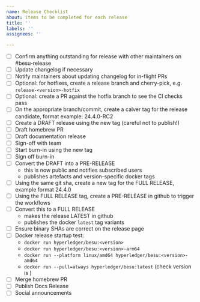 ```yaml
---
name: Release Checklist
about: items to be completed for each release
title: ''
labels: ''
assignees: ''

---
```


- [ ] Confirm anything outstanding for release with other maintainers on #besu-release
- [ ] Update changelog if necessary
- [ ] Notify maintainers about updating changelog for in-flight PRs 
- [ ] Optional: for hotfixes, create a release branch and cherry-pick, e.g. `release-<version>-hotfix`
- [ ] Optional: create a PR against the hotfix branch to see the CI checks pass
- [ ] On the appropriate branch/commit, create a calver tag for the release candidate, format example: 24.4.0-RC2
- [ ] Create a DRAFT release using the new tag (careful not to publish!)
- [ ] Draft homebrew PR
- [ ] Draft documentation release
- [ ] Sign-off with team
- [ ] Start burn-in using the new <version-RCX> tag
- [ ] Sign off burn-in
- [ ] Convert the DRAFT into a PRE-RELEASE
    - this is now public and notifies subscribed users
    - publishes artefacts and version-specific docker tags
- [ ] Using the same git sha, create a new tag for the FULL RELEASE, example format 24.4.0
- [ ] Using the FULL RELEASE tag, create a PRE-RELEASE in github to trigger the workflows
- [ ] Convert this to a FULL RELEASE
    - makes the release LATEST in github
    - publishes the docker `latest` tag variants
- [ ] Ensure binary SHAs are correct on the release page
- [ ] Docker release startup test:
    - `docker run hyperledger/besu:<version>`
    - `docker run hyperledger/besu:<version>-arm64`
    - `docker run --platform linux/amd64 hyperledger/besu:<version>-amd64`
    - `docker run --pull=always hyperledger/besu:latest` (check version is <version>)
- [ ] Merge homebrew PR
- [ ] Publish Docs Release
- [ ] Social announcements
